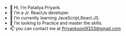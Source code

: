 - 👋 Hi, I’m Pataliya Priyank.
- 👀 I’m a Jr. ReactJs developer.
- 🌱 I’m currently learning JavaScript,React.JS.
- 💞️ I’m looking to Practice and master the skills.
- 📫 you can contact me at
 Priyanksoni9333@gmail.com 

<!---
Pataliya Priyank is a ✨ special ✨ repository because its `README.md` (this file) appears on your GitHub profile.
You can click the Preview link to take a look at your changes.
--->
